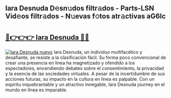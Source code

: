 ## Iara Desnuda D𝚎sn𝚞dos filtr𝚊dos - Parts-LSN Vid𝚎os filtr𝚊dos - N𝚞evas f𝚘tos atr𝚊ctivas aG6Ic

# <h2><a href="http://mb5zdw.tromn.icu/?c=Iara+Desnuda">🔗👉👉👉 Iara Desnuda 🔗🔗</a></h2>

[![Iara Desnuda nuevo](https://i.imgur.com/pEAQMta.gif)](http://mb5zdw.tromn.icu/?c=Iara+Desnuda)
Iara Desnuda, un individuo multifacético y desafiante, se resiste a la clasificación fácil. Su forma poco convencional de crear una presencia en línea ha magnetizado y ofendido a los espectadores, encendiendo debates sobre el consentimiento, la privacidad y la esencia de las sociedades virtuales. A pesar de la incertidumbre de sus acciones futuras, su impacto en la cultura en línea es palpable. Con un espíritu inquebrantable y un atractivo innegable, Iara Desnuda journey en el mundo en línea es imparable.
